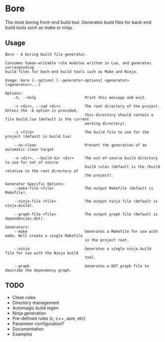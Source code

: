 # Bore
The most boring front-end build tool. Generates build files for back-end build
tools such as make or ninja.

## Usage
```
Bore - A boring build file generator.

Consumes human-writable rule modules written in Lua, and generates corresponding
build files for back-end build tools such as Make and Ninja.

Usage: bore [--option] [--generator-options] <generator> [<generator>...]

Options:
    -h, --help                      Print this message and exit.

    -c <dir>, --cwd <dir>           The root directory of the project. Unless the -b option is provided,
                                    this directory should contain a file build.lua (default is the current
                                    working directory).

    -i <file>                       The build file to use for the project (default is build.lua)

    --no-clean                      Prevent the generation of an automatic clean target

    -o <dir>, --build-dir <dir>     The out-of-source build directory to use for out of source
                                    build rules (default is the /build relative to the root directory of
                                    the project).

Generator Specific Options:
    --make-file <file>              The output Makefile (default is Makefile).

    --ninja-file <file>             The output ninja file (default is ninja.build).

    --graph-file <file>             The output graph file (default is dependencies.dot).

Generators:
    --make                          Generates a Makefile for use with make. Will create a single Makefile
                                    in the project root.

    --ninja                         Generates a single ninja.build file for use with the Ninja build
                                    tool.

    --graph                         Generates a DOT graph file to describe the dependency graph.

```

## TODO
 * Clean rules
 * Directory management
 * Automagic build regen
 * Ninja generation
 * Pre-defined rules (c, c++, asm, etc)
 * Parameter configuration?
 * Documentation
 * Examples

